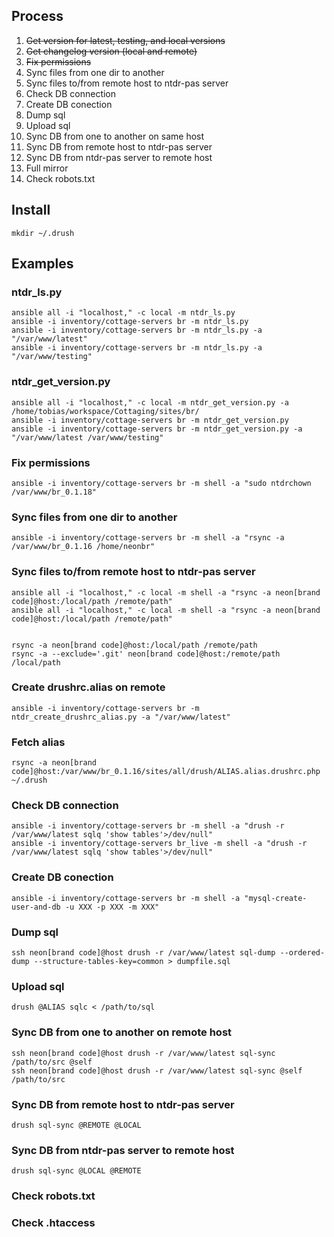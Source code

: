 ## Process

1. <del>Get version for latest, testing, and local versions</del>
1. <del>Get changelog version (local and remote)</del>
1. <del>Fix permissions</del>
1. Sync files from one dir to another
1. Sync files to/from remote host to ntdr-pas server
1. Check DB connection
1. Create DB conection
1. Dump sql
1. Upload sql
1. Sync DB from one to another on same host
1. Sync DB from remote host to ntdr-pas server
1. Sync DB from ntdr-pas server to remote host
1. Full mirror
1. Check robots.txt

## Install

    mkdir ~/.drush

## Examples

### ntdr_ls.py
    ansible all -i "localhost," -c local -m ntdr_ls.py
    ansible -i inventory/cottage-servers br -m ntdr_ls.py
    ansible -i inventory/cottage-servers br -m ntdr_ls.py -a "/var/www/latest"
    ansible -i inventory/cottage-servers br -m ntdr_ls.py -a "/var/www/testing"

### ntdr_get_version.py
    ansible all -i "localhost," -c local -m ntdr_get_version.py -a /home/tobias/workspace/Cottaging/sites/br/
    ansible -i inventory/cottage-servers br -m ntdr_get_version.py
    ansible -i inventory/cottage-servers br -m ntdr_get_version.py -a "/var/www/latest /var/www/testing"

### Fix permissions
    ansible -i inventory/cottage-servers br -m shell -a "sudo ntdrchown /var/www/br_0.1.18"

### Sync files from one dir to another
    ansible -i inventory/cottage-servers br -m shell -a "rsync -a /var/www/br_0.1.16 /home/neonbr"

### Sync files to/from remote host to ntdr-pas server
    ansible all -i "localhost," -c local -m shell -a "rsync -a neon[brand code]@host:/local/path /remote/path"
    ansible all -i "localhost," -c local -m shell -a "rsync -a neon[brand code]@host:/local/path /remote/path"


    rsync -a neon[brand code]@host:/local/path /remote/path
    rsync -a --exclude='.git' neon[brand code]@host:/remote/path /local/path

### Create drushrc.alias on remote
    ansible -i inventory/cottage-servers br -m ntdr_create_drushrc_alias.py -a "/var/www/latest"

### Fetch alias
    rsync -a neon[brand code]@host:/var/www/br_0.1.16/sites/all/drush/ALIAS.alias.drushrc.php ~/.drush

### Check DB connection
    ansible -i inventory/cottage-servers br -m shell -a "drush -r /var/www/latest sqlq 'show tables'>/dev/null"
    ansible -i inventory/cottage-servers br_live -m shell -a "drush -r /var/www/latest sqlq 'show tables'>/dev/null"

### Create DB conection
    ansible -i inventory/cottage-servers br -m shell -a "mysql-create-user-and-db -u XXX -p XXX -m XXX"

### Dump sql
    ssh neon[brand code]@host drush -r /var/www/latest sql-dump --ordered-dump --structure-tables-key=common > dumpfile.sql

### Upload sql
    drush @ALIAS sqlc < /path/to/sql

### Sync DB from one to another on remote host
    ssh neon[brand code]@host drush -r /var/www/latest sql-sync /path/to/src @self
    ssh neon[brand code]@host drush -r /var/www/latest sql-sync @self /path/to/src

### Sync DB from remote host to ntdr-pas server
    drush sql-sync @REMOTE @LOCAL

### Sync DB from ntdr-pas server to remote host
    drush sql-sync @LOCAL @REMOTE

### Check robots.txt
### Check .htaccess
